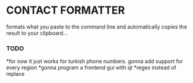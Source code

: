 # CONTACT FORMATTER

formats what you paste to the command line and automatically copies the result to your clipboard...


### TODO
*for now it just works for turkish phone numbers. gonna add support for every region
*gonna program a frontend gui with qt
*regex instead of replace
